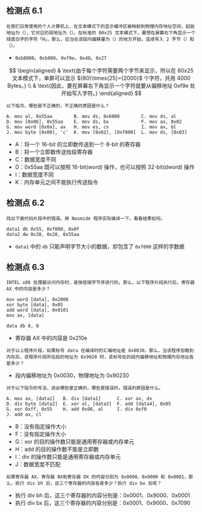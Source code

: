 ## 检测点 6.1

```
在我们日常使用的个人计算机上，在文本模式下的显示缓冲区被映射到物理内存地址空间，起始地址为（），它对应的段地址为（）。在标准的 80x25 文本模式下，要想在屏幕右下角显示一个绿底白字的字符「H」，那么，应当在该段内偏移量为（）的地方开始，连续写入 2 字节（）和（）。
```

 - `0xb8000`、`0xb800`、`0xf9e`、`0x48`、`0x27`

$$
\begin{aligned}
& \text{由于每个字符需要两个字节来显示，所以在 80x25 文本模式下，单屏可以显示 ${80}\times{25}={2000}$ 个字符，共用 4000 Bytes。} \\
& \text{因此，要在屏幕右下角显示一个字符就要从偏移地址 0xf9e 处开始写入字符。}
\end{aligned}
$$

```
以下指令，哪些是不正确的，不正确的原因是什么？

A. mov al, 0x55aa        B. mov ds, 0x6000        C. mov ds, al
D. mov [0x06], 0x55aa    E. mov ds, bx            F. mov ax, 0x02
G. mov word [0x0a], ax   H. mov es, cx            I. mov ax, bl
J. mov byte [0x00], 'c'  K. mov [0x02], [0xf000]  L. mov ds, [0x03]
```

 - $\text{A：将一个 16-bit 的立即数传送到一个 8-bit 的寄存器}$
 - $\text{B：将一个立即数传送给段寄存器}$
 - $\text{C：数据宽度不同}$
 - $\text{D：0x55aa 既可以按照 16-bit(word) 操作，也可以按照 32-bit(dword) 操作}$
 - $\text{I：数据宽度不同}$
 - $\text{K：内存单元之间不能执行传送指令}$

## 检测点 6.2

```
找出下面代码片段中的错误。用 Nasmide 程序实际编译一下，看看结果如何。

data1 db 0x55, 0xf000, 0x0f
data2 dw 0x38, 0x20, 0x55aa
```

 - `data1` 中的 `db` 只能声明字节大小的数据，却包含了 `0xf000` 这样的字数据

## 检测点 6.3

```
INTEL x86 处理器访问内存时，是按低端字节序进行的。那么，以下程序片段执行后，寄存器 AX 中的内容是多少？

mov word [data], 0x2008
xor byte [data], 0x05
add word [data], 0x0101
mov ax, [data]

data db 0, 0
```

 - $\text{寄存器 AX 中的内容是 0x210e}$

```
对于以上程序片段，如果标号 data 在编译时的汇编地址是 0x0030，那么，当该程序加载到内存后，该程序片段所在段的地址为 0x9020 时，该标号处的段内偏移地址和物理内存地址各是多少？
```

 - $\text{段内偏移地址为 0x0030，物理地址为 0x90230}$

```
对于以下指令的写法，说出哪些是正确的，哪些是错误的，错误的原因是什么。

A. mov ax, [data1]   B. div [data1]      C. xor ax, dx
D. div byte [data2]  E. xor al, [data3]  F. add [data4], 0x05
G. xor 0xff, 0x55    H. add 0x06, al     I. div 0xf0
J. add ax, cl
```

 - $\text{B：没有指定操作大小}$
 - $\text{F：没有指定操作大小}$
 - $\text{G：xor 的目的操作数只能是通用寄存器或内存单元}$
 - $\text{H：add 的目的操作数不能是立即数}$
 - $\text{I：div 的操作数只能是通用寄存器或内存单元}$
 - $\text{J：数据宽度不匹配}$

```
如果寄存器 AX、寄存器 BX和寄存器 DX 的内容分别为 0x0090、0x9000 和 0x0001，那么，执行 div bh 后，这三个寄存器的内容各是多少？执行 div bx 后呢？
```

 - $\text{执行 div bh 后，这三个寄存器的内容分别是：0x0001、0x9000、0x0001}$
 - $\text{执行 div bx 后，这三个寄存器的内容分别是：0x0001、0x9000、0x7090}$

